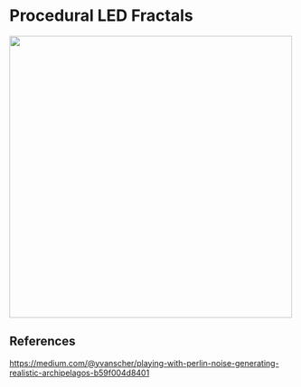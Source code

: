 # Procedural LED Fractals

<img src="fractal.jpg" width="500px" />

## References

https://medium.com/@yvanscher/playing-with-perlin-noise-generating-realistic-archipelagos-b59f004d8401
